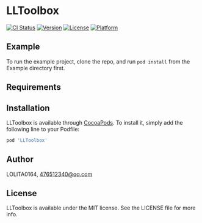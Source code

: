 # LLToolbox

[![CI Status](https://img.shields.io/travis/LOLITA0164/LLToolbox.svg?style=flat)](https://travis-ci.org/LOLITA0164/LLToolbox)
[![Version](https://img.shields.io/cocoapods/v/LLToolbox.svg?style=flat)](https://cocoapods.org/pods/LLToolbox)
[![License](https://img.shields.io/cocoapods/l/LLToolbox.svg?style=flat)](https://cocoapods.org/pods/LLToolbox)
[![Platform](https://img.shields.io/cocoapods/p/LLToolbox.svg?style=flat)](https://cocoapods.org/pods/LLToolbox)

## Example

To run the example project, clone the repo, and run `pod install` from the Example directory first.

## Requirements

## Installation

LLToolbox is available through [CocoaPods](https://cocoapods.org). To install
it, simply add the following line to your Podfile:

```ruby
pod 'LLToolbox'
```

## Author

LOLITA0164, 476512340@qq.com

## License

LLToolbox is available under the MIT license. See the LICENSE file for more info.
